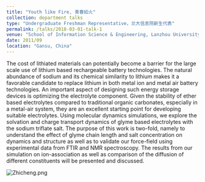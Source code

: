 ```yaml
---
title: "Youth like Fire, 青春如火"
collection: department talks
type: "Undergraduate Freshman Representative，兰大信息院新生代表"
permalink: /talks/2018-03-01-talk-1
venue: "School of Information Science & Engineering, Lanzhou University"
date: 2011/09
location: "Gansu, China"
---
```


The cost of lithiated materials can potentially become a barrier for the large scale use of lithium based rechargeable battery technologies. The natural abundance of sodium and its chemical similarity to lithium makes it a favorable candidate to replace lithium in both metal ion and metal air battery technologies. An important aspect of designing such energy storage devices is optimizing the electrolyte component. Given the stability of ether based electrolytes compared to traditional organic carbonates, especially in a metal-air system, they are an excellent starting point for developing suitable electrolytes. Using molecular dynamics simulations, we explore the solvation and charge transport dynamics of glyme based electrolytes with the sodium triflate salt. The purpose of this work is two-fold, namely to understand the effect of glyme chain length and salt concentration on dynamics and structure as well as to validate our force-field using experimental data from FTIR and NMR spectroscopy. The results from our simulation on ion-association as well as comparison of the diffusion of different constituents will be presented and discussed. 

![Zhicheng.png](https://i.loli.net/2021/02/07/8AUoThDSqlOIJfV.png)
